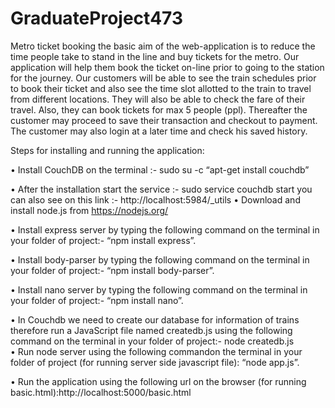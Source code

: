 # GraduateProject473
Metro ticket booking the basic aim of the web-application is to reduce the time people take to stand in the line and buy tickets for the
metro. Our application will help them book the ticket on-line prior to going to the station for the journey. Our customers will be able to
see the train schedules prior to book their ticket and also see the time slot allotted to the train to travel from different locations.
They  will also be able to check the fare of their travel. Also, they can book tickets for max 5 people (ppl). Thereafter the customer may
proceed to save their transaction and checkout to payment. The customer may also login at a later time and check his saved history.

Steps for installing and running the application:

•	Install CouchDB on the terminal :- sudo su -c “apt-get install couchdb”

•	After the installation start the service :- sudo service couchdb start 
          you can also see on this link :- http://localhost:5984/_utils
•	Download and install node.js from https://nodejs.org/ 

•	Install express server by typing the following command on the terminal in your folder of project:- “npm install express”.

•	Install body-parser by typing the following command on the terminal in your folder of project:- “npm install body-parser”.

•	Install nano server by typing the following command on the terminal in your folder of project:- “npm install nano”.

•	In Couchdb we need to create our database for information of trains therefore run a JavaScript file named createdb.js using the           following command on the terminal in your folder of project:- node createdb.js   
•	Run node server using the following commandon the terminal in your folder of project (for running server side javascript file):             “node app.js”.
          
•	Run the application using the following url on the browser (for running basic.html):http://localhost:5000/basic.html
